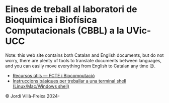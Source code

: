 # Eines de treball al laboratori de Bioquímica i Biofísica Computacionals (CBBL) a la UVic-UCC

Note: this web site contains both Catalan and English documents, but do not worry, there are plenty of tools to translate documents between languages, and you can easily move everything from English to Catalan any time &#128521;.

* [Recursos útils — FCTE i Biocomputació](/recursos-fcte/)
* [Instruccions bàsiques per treballar a una terminal shell (Linux/Mac/Windows shell)](/cat-shell-linux)

&copy; Jordi Villà-Freixa 2024-
